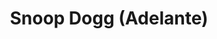 ---
title: Snoop Dogg (Adelante)
category: 0_recientes
designSlug: 166-snoopdogg-cabezota-adelante
image: '/products/cabezotas/snoopdogg-adelante/principal.jpg'
imageHover: '/products/cabezotas/snoopdogg-adelante/normal.jpg'
prendas: [
    {   
        title: 'Remera',
        slug: 'remera',          
        image: '/products/cabezotas/snoopdogg-adelante/normal.jpg',
        price: 'remerasPrecio',
        talles: 'remerasTalles'
    },
    {
        title: 'Remera Oversize',
        slug: 'remera-oversize',
        image: '/products/cabezotas/snoopdogg-adelante/oversize.jpg',
        price: 'oversizePrecio',
        talles: 'oversizeTalles'
    },
    {
        title: 'Pupera Oversize',
        slug: 'pupera-oversize',
        image: '/products/cabezotas/snoopdogg-adelante/pupera.jpg',
        price: 'remerasPrecio',
        talles: 'oversizePuperasTalles'
    },
    {
         title: 'Buzo',
         slug: 'buzo',
         image: '/products/cabezotas/snoopdogg-adelante/buzo.jpg',
         price: buzosPrecio,
        talles: 'BuzosTalles'
     },
    {
        title: 'Musculosa M',
        slug: 'musculosa-mujer',
        image: '/products/cabezotas/snoopdogg-adelante/musculosa.jpg',
        price: 'musculosaPrecio',
        talles: 'musculosasMujerTalles'
    },
    {
        title: 'Musculosa H',
        slug: 'musculoso',
        image: '/products/cabezotas/snoopdogg-adelante/musculoso.jpg',
        price: 'musculosaPrecio',
        talles: 'musculosasHombreTalles'
    }
]
---